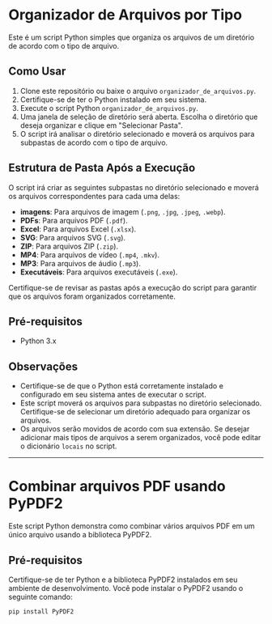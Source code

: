 # Organizador de Arquivos por Tipo

Este é um script Python simples que organiza os arquivos de um diretório de acordo com o tipo de arquivo.

## Como Usar

1. Clone este repositório ou baixe o arquivo `organizador_de_arquivos.py`.
2. Certifique-se de ter o Python instalado em seu sistema.
3. Execute o script Python `organizador_de_arquivos.py`.
4. Uma janela de seleção de diretório será aberta. Escolha o diretório que deseja organizar e clique em "Selecionar Pasta".
5. O script irá analisar o diretório selecionado e moverá os arquivos para subpastas de acordo com o tipo de arquivo.

## Estrutura de Pasta Após a Execução

O script irá criar as seguintes subpastas no diretório selecionado e moverá os arquivos correspondentes para cada uma delas:

- **imagens**: Para arquivos de imagem (`.png`, `.jpg`, `.jpeg`, `.webp`).
- **PDFs**: Para arquivos PDF (`.pdf`).
- **Excel**: Para arquivos Excel (`.xlsx`).
- **SVG**: Para arquivos SVG (`.svg`).
- **ZIP**: Para arquivos ZIP (`.zip`).
- **MP4**: Para arquivos de vídeo (`.mp4`, `.mkv`).
- **MP3**: Para arquivos de áudio (`.mp3`).
- **Executáveis**: Para arquivos executáveis (`.exe`).

Certifique-se de revisar as pastas após a execução do script para garantir que os arquivos foram organizados corretamente.

## Pré-requisitos

- Python 3.x

## Observações

- Certifique-se de que o Python está corretamente instalado e configurado em seu sistema antes de executar o script.
- Este script moverá os arquivos para subpastas no diretório selecionado. Certifique-se de selecionar um diretório adequado para organizar os arquivos.
- Os arquivos serão movidos de acordo com sua extensão. Se desejar adicionar mais tipos de arquivos a serem organizados, você pode editar o dicionário `locais` no script.

---

# Combinar arquivos PDF usando PyPDF2

Este script Python demonstra como combinar vários arquivos PDF em um único arquivo usando a biblioteca PyPDF2.

## Pré-requisitos

Certifique-se de ter Python e a biblioteca PyPDF2 instalados em seu ambiente de desenvolvimento. Você pode instalar o PyPDF2 usando o seguinte comando:

```bash
pip install PyPDF2
